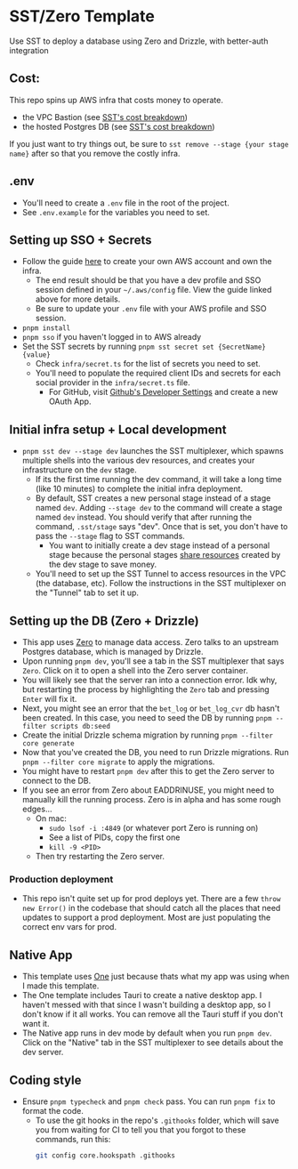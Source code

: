 # SST/Zero Template
Use SST to deploy a database using Zero and Drizzle, with better-auth integration

## Cost:
This repo spins up AWS infra that costs money to operate.
  - the VPC Bastion (see [SST's cost breakdown](https://sst.dev/docs/component/aws/vpc#bastion))
  - the hosted Postgres DB (see [SST's cost breakdown](https://sst.dev/docs/component/aws/postgres#cost))

If you just want to try things out, be sure to `sst remove --stage {your stage name}` after so that you remove the costly infra.

## .env
- You'll need to create a `.env` file in the root of the project.
- See `.env.example` for the variables you need to set.

## Setting up SSO + Secrets
- Follow the guide [here](https://v2.sst.dev/setting-up-aws) to create your own AWS account and own the infra.
  - The end result should be that you have a dev profile and SSO session defined in your `~/.aws/config` file. View the guide linked above for more details.
  - Be sure to update your `.env` file with your AWS profile and SSO session.
- `pnpm install`
- `pnpm sso` if you haven't logged in to AWS already
- Set the SST secrets by running `pnpm sst secret set {SecretName} {value}`
  - Check `infra/secret.ts` for the list of secrets you need to set.
  - You'll need to populate the required client IDs and secrets for each social provider in the `infra/secret.ts` file.
    - For GitHub, visit [Github's Developer Settings](https://github.com/settings/developers) and create a new OAuth App.

## Initial infra setup + Local development
- `pnpm sst dev --stage dev` launches the SST multiplexer, which spawns multiple shells into the various dev resources, and creates your infrastructure on the `dev` stage.
  - If its the first time running the dev command, it will take a long time (like 10 minutes) to complete the initial infra deployment.
  - By default, SST creates a new personal stage instead of a stage named `dev`. Adding `--stage dev` to the command will create a stage named `dev` instead. You should verify that after running the command, `.sst/stage` says "dev". Once that is set, you don't have to pass the `--stage` flag to SST commands.
    - You want to initially create a dev stage instead of a personal stage because the personal stages [share resources](https://sst.dev/docs/share-across-stages) created by the dev stage to save money.
  - You'll need to set up the SST Tunnel to access resources in the VPC (the database, etc). Follow the instructions in the SST multiplexer on the "Tunnel" tab to set it up.

## Setting up the DB (Zero + Drizzle)
- This app uses [Zero](https://zero.rocicorp.dev/) to manage data access. Zero talks to an upstream Postgres database, which is managed by Drizzle.
- Upon running `pnpm dev`, you'll see a tab in the SST multiplexer that says `Zero`. Click on it to open a shell into the Zero server container.
- You will likely see that the server ran into a connection error. Idk why, but restarting the process by highlighting the `Zero` tab and pressing `Enter` will fix it.
- Next, you might see an error that the `bet_log` or `bet_log_cvr` db hasn't been created. In this case, you need to seed the DB by running `pnpm --filter scripts db:seed`
- Create the initial Drizzle schema migration by running `pnpm --filter core generate`
- Now that you've created the DB, you need to run Drizzle migrations. Run `pnpm --filter core migrate` to apply the migrations.
- You might have to restart `pnpm dev` after this to get the Zero server to connect to the DB.
- If you see an error from Zero about EADDRINUSE, you might need to manually kill the running process. Zero is in alpha and has some rough edges...
  - On mac:
    - `sudo lsof -i :4849` (or whatever port Zero is running on)
    - See a list of PIDs, copy the first one
    - `kill -9 <PID>`
  - Then try restarting the Zero server.
### Production deployment
- This repo isn't quite set up for prod deploys yet. There are a few `throw new Error()` in the codebase that should catch all the places that need updates to support a prod deployment. Most are just populating the correct env vars for prod.

## Native App
- This template uses [One](https://onestack.dev/) just because thats what my app was using when I made this template.
- The One template includes Tauri to create a native desktop app. I haven't messed with that since I wasn't building a desktop app, so I don't know if it all works. You can remove all the Tauri stuff if you don't want it.
- The Native app runs in dev mode by default when you run `pnpm dev`. Click on the "Native" tab in the SST multiplexer to see details about the dev server.

## Coding style
- Ensure `pnpm typecheck` and `pnpm check` pass. You can run `pnpm fix` to format the code.
  - To use the git hooks in the repo's `.githooks` folder, which will save you from waiting for CI to tell you that you forgot to these commands, run this:
    ```bash
    git config core.hookspath .githooks
    ```
